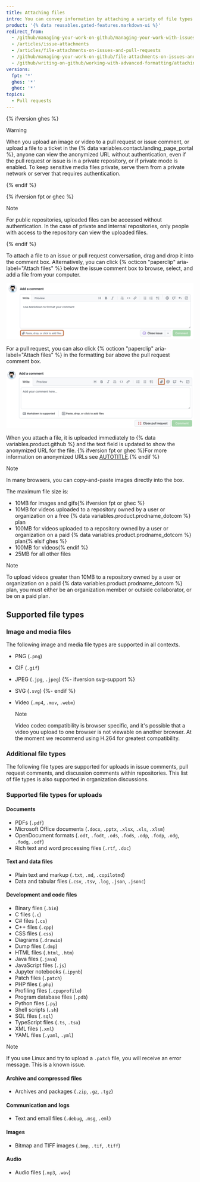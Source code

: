 ```yaml
---
title: Attaching files
intro: You can convey information by attaching a variety of file types to your issues and pull requests.
product: '{% data reusables.gated-features.markdown-ui %}'
redirect_from:
  - /github/managing-your-work-on-github/managing-your-work-with-issues-and-pull-requests/file-attachments-on-issues-and-pull-requests
  - /articles/issue-attachments
  - /articles/file-attachments-on-issues-and-pull-requests
  - /github/managing-your-work-on-github/file-attachments-on-issues-and-pull-requests
  - /github/writing-on-github/working-with-advanced-formatting/attaching-files
versions:
  fpt: '*'
  ghes: '*'
  ghec: '*'
topics:
  - Pull requests
---
```


{% ifversion ghes %}

> [!WARNING]
> When you upload an image or video to a pull request or issue comment, or upload a file to a ticket in the {% data variables.contact.landing_page_portal %}, anyone can view the anonymized URL without authentication, even if the pull request or issue is in a private repository, or if private mode is enabled. To keep sensitive media files private, serve them from a private network or server that requires authentication.

{% endif %}

{% ifversion fpt or ghec %}

> [!NOTE]
> For public repositories, uploaded files can be accessed without authentication. In the case of private and internal repositories, only people with access to the repository can view the uploaded files.

{% endif %}

To attach a file to an issue or pull request conversation, drag and drop it into the comment box.
Alternatively, you can click {% octicon "paperclip" aria-label="Attach files" %} below the issue comment box to browse, select, and add a file from your computer.

![Screenshot of the issue comment box. The "Attach files" icon is outlined in orange.](/assets/images/help/issues/attach-file.png)

For a pull request, you can also click {% octicon "paperclip" aria-label="Attach files" %} in the formatting bar above the pull request comment box.

![Screenshot of the pull request comment box. The "Attach files" icon is outlined in orange.](/assets/images/help/pull_requests/attach-file.png)

When you attach a file, it is uploaded immediately to {% data variables.product.github %} and the text field is updated to show the anonymized URL for the file. {% ifversion fpt or ghec %}For more information on anonymized URLs see [AUTOTITLE](/authentication/keeping-your-account-and-data-secure/about-anonymized-urls).{% endif %}

> [!NOTE]
> In many browsers, you can copy-and-paste images directly into the box.

The maximum file size is:

* 10MB for images and gifs{% ifversion fpt or ghec %}
* 10MB for videos uploaded to a repository owned by a user or organization on a free {% data variables.product.prodname_dotcom %} plan
* 100MB for videos uploaded to a repository owned by a user or organization on a paid {% data variables.product.prodname_dotcom %} plan{% elsif ghes %}
* 100MB for videos{% endif %}
* 25MB for all other files

> [!NOTE]
> To upload videos greater than 10MB to a repository owned by a user or organization on a paid {% data variables.product.prodname_dotcom %} plan, you must either be an organization member or outside collaborator, or be on a paid plan.

## Supported file types

### Image and media files

The following image and media file types are supported in all contexts.

* PNG (`.png`)
* GIF (`.gif`)
* JPEG (`.jpg`, `.jpeg`)
{%- ifversion svg-support %}
* SVG (`.svg`)
{%- endif %}
* Video (`.mp4`, `.mov`, `.webm`)

  > [!NOTE]
  > Video codec compatibility is browser specific, and it's possible that a video you upload to one browser is not viewable on another browser. At the moment we recommend using H.264 for greatest compatibility.

### Additional file types

The following file types are supported for uploads in issue comments, pull request comments, and discussion comments within repositories. This list of file types is also supported in organization discussions.

### Supported file types for uploads

#### Documents

* PDFs (`.pdf`)
* Microsoft Office documents (`.docx`, `.pptx`, `.xlsx`, `.xls`, `.xlsm`)
* OpenDocument formats (`.odt`, `.fodt`, `.ods`, `.fods`, `.odp`, `.fodp`, `.odg`, `.fodg`, `.odf`)
* Rich text and word processing files (`.rtf`, `.doc`)

#### Text and data files

* Plain text and markup (`.txt`, `.md`, `.copilotmd`)
* Data and tabular files (`.csv`, `.tsv`, `.log`, `.json`, `.jsonc`)

#### Development and code files

* Binary files (`.bin`)
* C files (`.c`)
* C# files (`.cs`)
* C++ files (`.cpp`)
* CSS files (`.css`)
* Diagrams (`.drawio`)
* Dump files (`.dmp`)
* HTML files (`.html`, `.htm`)
* Java files (`.java`)
* JavaScript files (`.js`)
* Jupyter notebooks (`.ipynb`)
* Patch files (`.patch`)
* PHP files (`.php`)
* Profiling files (`.cpuprofile`)
* Program database files (`.pdb`)
* Python files (`.py`)
* Shell scripts (`.sh`)
* SQL files (`.sql`)
* TypeScript files (`.ts`, `.tsx`)
* XML files (`.xml`)
* YAML files (`.yaml`, `.yml`)

> [!NOTE]
> If you use Linux and try to upload a `.patch` file, you will receive an error message. This is a known issue.

#### Archive and compressed files

* Archives and packages (`.zip`, `.gz`, `.tgz`)

#### Communication and logs

* Text and email files (`.debug`, `.msg`, `.eml`)

#### Images

* Bitmap and TIFF images (`.bmp`, `.tif`, `.tiff`)

#### Audio

* Audio files (`.mp3`, `.wav`)
